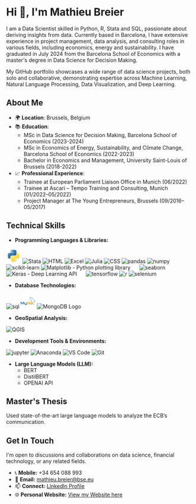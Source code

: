 # Hi 👋, I'm Mathieu Breier

I am a Data Scientist skilled in Python, R, Stata and SQL, passionate about deriving insights from data. Currently based in Barcelona, I have extensive experience in project management, data analysis, and consulting roles in various fields, including economics, energy and sustainability. I have graduated in July 2024 from the Barcelona School of Economics with a master's degree in Data Science for Decision Making.

My GitHub portfolio showcases a wide range of data science projects, both solo and collaborative, demonstrating expertise across Machine Learning, Natural Language Processing, Data Visualization, and Deep Learning.

## About Me
- 🌍 **Location**: Brussels, Belgium
- 📚 **Education**:
  - MSc in Data Science for Decision Making, Barcelona School of Economics (2023-2024)
  - MSc in Economics of Energy, Sustainability, and Climate Change, Barcelona School of Economics (2022-2023)
  - Bachelor in Economics and Management, University Saint-Louis of Brussels (2018-2022)
- 📈 **Professional Experience**:
  - Trainee at European Parliament Liaison Office in Munich (06/2022)
  - Trainee at Ascari – Tempo Training and Consulting, Munich (01/2022–05/2022)
  - Project Manager at The Young Entrepreneurs, Brussels (09/2016–05/2017)

## Technical Skills
- **Programming Languages & Libraries:**
<p align="left">
  <img src="https://raw.githubusercontent.com/devicons/devicon/master/icons/python/python-original.svg" alt="python" width="40" height="40"/>
  <img src="https://commons.wikimedia.org/wiki/File:Stata_logo_med_blue.png" alt="Stata" width="40" height="40"/>
  <img src="https://upload.wikimedia.org/wikipedia/commons/6/61/HTML5_logo_and_wordmark.svg" alt="HTML" width="40" height="40"/>
  <img src="https://upload.wikimedia.org/wikipedia/commons/7/7f/Microsoft_Office_Excel_%282018%E2%80%93present%29.svg" alt="Excel" width="40" height="40"/>
  <img src="https://upload.wikimedia.org/wikipedia/commons/1/1f/Julia_Programming_Language_Logo.svg" alt="Julia" width="40" height="40"/>
  <img src="https://upload.wikimedia.org/wikipedia/commons/6/62/CSS3_logo.svg" alt="CSS" width="40" height="40"/>
  <img src="https://upload.wikimedia.org/wikipedia/commons/2/22/Pandas_mark.svg" alt="pandas" width="40" height="40"/>
  <img src="https://numpy.org/images/logo.svg" alt="numpy" width="40" height="40"/>
  <img src="https://upload.wikimedia.org/wikipedia/commons/0/05/Scikit_learn_logo_small.svg" alt="scikit-learn" width="40" height="40"/>
  <img src="https://matplotlib.org/stable/_images/sphx_glr_logos2_003.png" alt="Matplotlib - Python plotting library" width="100" height="50" style="margin-right: 20px;"/>
  <img src="https://seaborn.pydata.org/_static/logo-wide-lightbg.svg" alt="seaborn" width="70" height="40"/>
  <img src="https://keras.io/img/logo.png" alt="Keras - Deep Learning API" width="80" height="40" style="margin-right: 20px;"/>
  <img src="https://www.tensorflow.org/images/tf_logo_social.png" alt="tensorflow" width="40" height="40"/>
  <img src="https://www.r-project.org/logo/Rlogo.svg" alt="r" width="40" height="40"/>
  <img src="https://www.selenium.dev/images/selenium_logo_square_green.png" alt="selenium" width="40" height="40"/>
</p>

- **Database Technologies:**
<p align="left">
  <img src="https://www.svgrepo.com/show/255832/sql.svg" alt="sql" width="40" height="40"/> <!-- Generic SQL icon -->
  <img src="https://raw.githubusercontent.com/devicons/devicon/master/icons/mysql/mysql-original-wordmark.svg" alt="mysql" width="40" height="40"/>
  <img src="https://webassets.mongodb.com/_com_assets/cms/MongoDB_Logo_FullColorBlack_RGB-4td3yuxzjs.png" alt="MongoDB Logo" width="80" height="40"/>
</p>

- **GeoSpatial Analysis:**
<p align="left">
  <img src="https://upload.wikimedia.org/wikipedia/commons/e/e5/QGIS_logo_new.svg" alt="QGIS" width="40" height="40"/>
</p>

- **Development Tools & Environments:**
<p align="left">
  <img src="https://raw.githubusercontent.com/jupyter/design/master/logos/Square%20Logo/squarelogo-greytext-orangebody-greymoons/squarelogo-greytext-orangebody-greymoons.png" alt="jupyter" width="40" height="40"/>
  <img src="https://cdn.jsdelivr.net/gh/devicons/devicon/icons/anaconda/anaconda-original-wordmark.svg" alt="Anaconda" width="40" height="40"/>
  <img src="https://upload.wikimedia.org/wikipedia/commons/9/9a/Visual_Studio_Code_1.35_icon.svg" alt="VS Code" width="40" height="40"/>
  <img src="https://upload.wikimedia.org/wikipedia/commons/e/e0/Git-logo.svg" alt="Git" width="40" height="40"/>
</p>

- **Large Language Models (LLM):**
  - BERT
  - DistilBERT
  - OPENAI API

## Master's Thesis
Used state-of-the-art large language models to analyze the ECB’s communication.

## Get In Touch
I'm open to discussions and collaborations on data science, financial technology, or any related fields.

- 📞 **Mobile:** +34 654 088 993
- 📧 **Email:** mathieu.breier@bse.eu
- 📫 **Connect:** [LinkedIn Profile](https://www.linkedin.com/in/mathieu-breier/)
- 🌐 **Personal Website:** [View my Website here](https://mtbrr26.github.io/MathieuBreier.github.io/)
